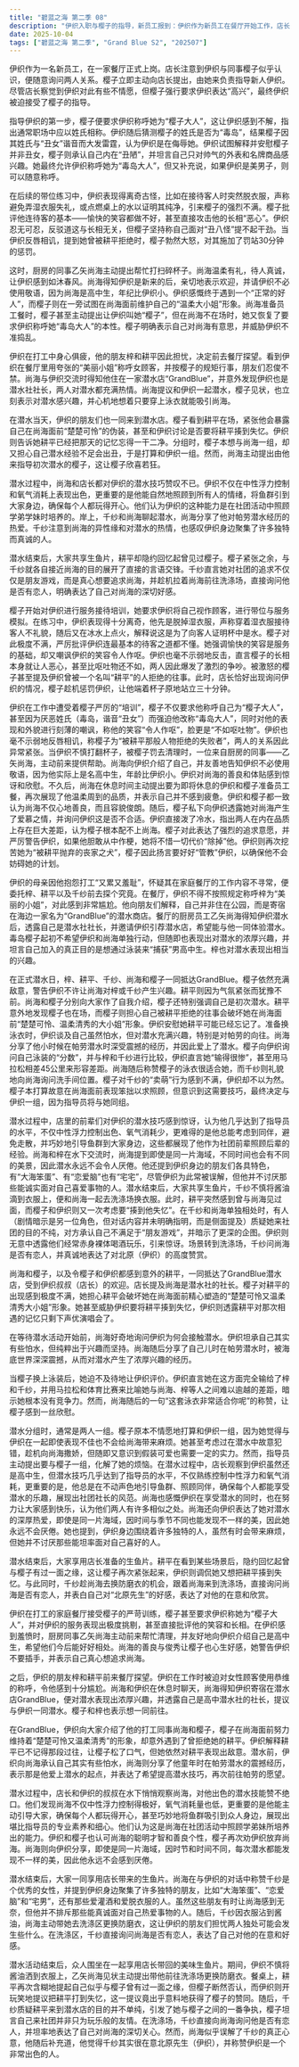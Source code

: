 ```yaml
---
title: "碧蓝之海 第二季 08"
description: "伊织入职与樱子的指导，新员工报到：伊织作为新员工在餐厅开始工作，店长询问他和同事樱子是否认识。伊织入职与樱子的指导，樱子主动指导：樱子主动向店长提出由她来负责指导新人伊织。伊织入职与樱子的指导，伊织的勉强接受：店长发现伊织似乎不情愿，但樱子强行要求伊织表示'高兴'，伊织最终被迫接受了樱子的指导。伊织入职与樱子的指导，称谓争议：樱子要求伊织称呼她为'樱子大人'，伊织对此感到不解，指出通常应以姓氏称呼。伊织入职与樱子的指导，姓氏的敏感性：伊织猜测樱子的姓氏为'毒岛'，樱子因姓氏与'丑女'谐音而大怒，认为伊织是在侮辱她。伊织入职与樱子的指导，对美的执着：伊织试图解释并安慰樱子并非丑女，樱子承认自己内在'丑陋'。随后，樱子表示只对美型和名牌感兴趣，并允许伊织称呼她为'毒岛大人'，但如果伊织是美型男则可随意称呼。荒诞的职场研习，接待模拟开始：樱子开始对伊织进行接待客人的培训，要求伊织将她视作顾客进行模拟练习。荒诞的职场研习，奇葩的接待方式：伊织在模拟中脱掉湿衣服，称这样接待客人失礼；随后又用火点燃冰水，称是为证明那是水。樱子批评伊织连基本待客之道都不懂。荒诞的职场研习，笑容与外貌的争执：樱子指出待客基础是愉快的笑容，但嘲讽伊织的笑容恶心。伊织反击称樱子的脸本身就恶心，比呕吐物还不如。两人因此激烈争吵。荒诞的职场研习，耕平往事被提及：樱子被激怒后，提及伊织曾被一个叫'耕平'的人拒绝的往事。荒诞的职场研习，被罚站立：店长出现询问伊织的情况，樱子惩罚伊织端着杯子站立30分钟。乙矢尚海的登场，善良的同事：厨房同事乙矢尚海主动出现，帮忙清理伊织打翻的杯子，并表示自己是高中生，让伊织不必使用敬语。乙矢尚海的登场，尚海的温和：尚海在休息时间主动提出为伊织和樱子准备员工餐，展现了温柔体贴的一面，让伊织和樱子都觉得他是个好孩子且长相美型。乙矢尚海的登场，樱子的感情意图：樱子向伊织坦承对尚海有好感，并警告伊织不许阻碍她追求尚海，否则会'杀了'他。伊织则再次嘲讽樱子是'被耕平拒绝的丧家之犬'。朋友来访与潜水计划，母亲的担忧：伊织的母亲担心他在餐厅的打工内容不寻常，因为伊织抱怨打工又累又羞耻，于是让梓和耕平（以及千纱）前去查看。朋友来访与潜水计划，伊织的潜水生活：梓和耕平来到餐厅，伊织以'美丽的小姐'称呼梓，并解释这是规定。聊天中，伊织透露自己寄住在靠海的潜水商店Grand Blue，而不是公园。尚海得知伊织潜水后，表示自己也是潜水社社长，并邀请伊织介绍潜水店，希望能一起潜水。朋友来访与潜水计划，樱子的加入：樱子起初不希望伊织和尚海一起潜水，但随后也表示对潜水感兴趣，并透露她加入的目的是想通过穿泳装'手到擒来'男高中生。朋友来访与潜水计划，梓的兴趣：梓也表达了对潜水的兴趣。Grand Blue潜水体验，潜水店集合：尚海和樱子（以及梓和耕平）来到Grand Blue潜水店，伊织的叔叔（店长）迎接，并提到尚海是潜水社社长。樱子和伊织对耕平的出现感到意外。Grand Blue潜水体验，樱子与耕平的旧怨：樱子担心耕平会破坏她在尚海面前的'楚楚可怜又温柔清秀大小姐'形象，威胁伊织要把耕平揍到失忆。伊织则透露耕平对过去的记忆只剩下声优演唱会了。Grand Blue潜水体验，尚海分享潜水经历：尚海询问伊织为何接触潜水，伊织坦承怕水但因兴趣而为。尚海则分享了自己小时候在帕劳潜水后被震撼的经历，从而迷上潜水。Grand Blue潜水体验，泳装比较：樱子换上泳装后，让伊织评价。伊织直言她输给了梓和千纱，并用马拉松和比赛来比喻她与尚海等人的差距。Grand Blue潜水体验，尚海的体贴：尚海称赞樱子的泳衣很适合她。水下世界的观察与交流，尚海的潜水才能：店长和伊织的叔叔在水下观察尚海，称赞他的潜水技巧已达指导员水平，不仅中性浮力好、氧气消耗少，更重要的是他能为了让大家乐在其中而行动，照顾周到，引鱼群靠近。他们认为这是尚海在社团活动中照顾学弟妹培养出的能力。水下世界的观察与交流，樱子的认同：樱子和伊织也认同尚海头脑灵光、个性好，樱子再次劝伊织放弃尚海。水下世界的观察与交流，潜水乐趣：尚海在潜水中向伊织表示，即使是同一片海域，根据时期和时间不同，也有不一样的美好之处，因此无论潜水多少次都不会觉得腻。水下世界的观察与交流，伊织的独特圈子：尚海称赞千纱是位很棒的女性，并指出伊织身边围绕着许多独特的人，虽然这些人常让他挨白眼，但尚海并不讨厌那些能诚实面对自己喜欢事物的人。餐后风波与情感暗涌，生鱼片大餐：潜水结束后，众人享用店长带回的生鱼片。伊织不小心将酱油滴到衣服上，尚海主动带他去洗涤场换防磨衣。餐后风波与情感暗涌，耕平的记忆：耕平在餐桌上再次提及是否见过樱子，樱子否认，伊织则再次提议把耕平揍到失忆。餐后风波与情感暗涌，千纱的直接询问：千纱质疑耕平来此目的不单纯，并与樱子争执。随后，千纱在洗涤场直接向尚海询问是否有恋人，并坦言自己很在意他。餐后风波与情感暗涌，尚海对伊织的积极评价：千纱补充说，她其实在意的是北原先生（伊织），觉得伊织是一个很棒的人。"
date: 2025-10-04
tags: ["碧蓝之海 第二季", "Grand Blue S2", "202507"]
---
```


伊织作为一名新员工，在一家餐厅正式上岗。店长注意到伊织与同事樱子似乎认识，便随意询问两人关系。樱子立即主动向店长提出，由她来负责指导新人伊织。尽管店长察觉到伊织对此有些不情愿，但樱子强行要求伊织表达“高兴”，最终伊织被迫接受了樱子的指导。

指导伊织的第一步，樱子便要求伊织称呼她为“樱子大人”，这让伊织感到不解，指出通常职场中应以姓氏相称。伊织随后猜测樱子的姓氏是否为“毒岛”，结果樱子因其姓氏与“丑女”谐音而大发雷霆，认为伊织是在侮辱她。伊织试图解释并安慰樱子并非丑女，樱子则承认自己内在“丑陋”，并坦言自己只对帅气的外表和名牌商品感兴趣。她最终允许伊织称呼她为“毒岛大人”，但又补充说，如果伊织是美男子，则可以随意称呼。

在后续的带位练习中，伊织表现得离奇古怪，比如在接待客人时突然脱衣服，声称避免弄湿衣服失礼，或点燃桌上的水以证明其纯净，引来樱子的强烈不满。樱子批评他连待客的基本——愉快的笑容都做不好，甚至直接攻击他的长相“恶心”。伊织忍无可忍，反驳道这与长相无关，但樱子坚持称自己面对“丑八怪”提不起干劲。当伊织反唇相讥，提到她曾被耕平拒绝时，樱子勃然大怒，对其施加了罚站30分钟的惩罚。

这时，厨房的同事乙矢尚海主动提出帮忙打扫碎杯子。尚海温柔有礼，待人真诚，让伊织感到如沐春风。尚海得知伊织是新来的后，亲切地表示欢迎，并请伊织不必使用敬语，因为尚海是高中生，年纪比伊织小。伊织感慨终于遇到一个“正常的好人”，而樱子则在一旁试图在尚海面前维护自己的“温柔大小姐”形象。尚海准备员工餐时，樱子甚至主动提出让伊织叫她“樱子”，但在尚海不在场时，她又恢复了要求伊织称呼她“毒岛大人”的本性。樱子明确表示自己对尚海有意思，并威胁伊织不准捣乱。

伊织在打工中身心俱疲，他的朋友梓和耕平因此担忧，决定前去餐厅探望。看到伊织在餐厅里用夸张的“美丽小姐”称呼女顾客，并按樱子的规矩行事，朋友们忍俊不禁。尚海与伊织交流时得知他住在一家潜水店“GrandBlue”，并意外发现伊织也是潜水社社长，两人对潜水都充满热情。尚海提议和伊织一起潜水，樱子见状，也立刻表示对潜水感兴趣，并心机地想着只要穿上泳衣就能吸引尚海。

在潜水当天，伊织的朋友们也一同来到潜水店。樱子看到耕平在场，紧张他会暴露自己在尚海面前“楚楚可怜”的伪装，甚至和伊织讨论是否要将耕平揍到失忆。伊织则告诉她耕平已经把那天的记忆忘得一干二净。分组时，樱子本想与尚海一组，却又担心自己潜水经验不足会出丑，于是打算和伊织一组。然而，尚海主动提出由他来指导初次潜水的樱子，这让樱子欣喜若狂。

潜水过程中，尚海和店长都对伊织的潜水技巧赞叹不已。伊织不仅在中性浮力控制和氧气消耗上表现出色，更重要的是他能自然地照顾到所有人的情绪，将鱼群引到大家身边，确保每个人都玩得开心。他们认为伊织的这种能力是在社团活动中照顾学弟学妹时培养的。岸上，千纱和尚海聊起潜水，尚海分享了他对帕劳潜水经历的热爱。千纱注意到尚海的异性缘和对潜水的热情，也感叹伊织身边聚集了许多独特而真诚的人。

潜水结束后，大家共享生鱼片，耕平却隐约回忆起曾见过樱子。樱子紧张之余，与千纱就各自接近尚海的目的展开了直接的言语交锋。千纱直言她对社团的追求不仅仅是朋友游戏，而是真心想要追求尚海，并趁机拉着尚海前往洗涤场，直接询问他是否有恋人，明确表达了自己对尚海的深切好感。

樱子开始对伊织进行服务接待培训，她要求伊织将自己视作顾客，进行带位与服务模拟。在练习中，伊织表现得十分离奇，他先是脱掉湿衣服，声称穿着湿衣服接待客人不礼貌，随后又在冰水上点火，解释说这是为了向客人证明杯中是水。樱子对此极度不满，严厉批评伊织连最基本的待客之道都不懂。她强调愉快的笑容是服务的基础，却又嘲讽伊织的笑容令人作呕。伊织也毫不示弱地反击，直言樱子的长相本身就让人恶心，甚至比呕吐物还不如，两人因此爆发了激烈的争吵。被激怒的樱子甚至提及伊织曾被一个名叫“耕平”的人拒绝的往事。此时，店长恰好出现询问伊织的情况，樱子趁机惩罚伊织，让他端着杯子原地站立三十分钟。

伊织在工作中遭受着樱子严厉的“培训”，樱子不仅要求他称呼自己为“樱子大人”，甚至因为厌恶姓氏（毒岛，谐音“丑女”）而强迫他改称“毒岛大人”，同时对他的表现和外貌进行刻薄的嘲讽，称他的笑容“令人作呕”，脸更是“不如呕吐物”。伊织也毫不示弱地反唇相讥，称樱子为“被耕平那般人物拒绝的失败者”，两人的关系因此异常紧张。当伊织不慎打翻杯子，被樱子罚去清理时，一位来自厨房的同事——乙矢尚海，主动前来提供帮助。尚海向伊织介绍了自己，并友善地告知伊织不必使用敬语，因为他实际上是名高中生，年龄比伊织小。伊织对尚海的善良和体贴感到惊讶和欣慰。不久后，尚海在休息时间主动提出要为即将休息的伊织和樱子准备员工餐，再次展现了他温柔周到的品质，并表示自己并不感到疲惫。伊织和樱子都一致认为尚海不仅心地善良，而且容貌俊朗。随后，樱子私下向伊织透露她对尚海产生了爱慕之情，并询问伊织这是否不合适。伊织直接泼了冷水，指出两人在内在品质上存在巨大差距，认为樱子根本配不上尚海。樱子对此表达了强烈的追求意愿，并严厉警告伊织，如果他胆敢从中作梗，她将不惜一切代价“除掉”他。伊织则再次挖苦她为“被耕平抛弃的丧家之犬”，樱子因此扬言要好好“管教”伊织，以确保他不会妨碍她的计划。

伊织的母亲因他抱怨打工“又累又羞耻”，怀疑其在家庭餐厅的工作内容不寻常，便委托梓、耕平以及千纱前去探个究竟。在餐厅，伊织不得不按照规定称呼梓为“美丽的小姐”，对此感到非常尴尬。他向朋友们解释，自己并非住在公园，而是寄宿在海边一家名为“GrandBlue”的潜水商店。餐厅的厨房员工乙矢尚海得知伊织潜水后，透露自己是潜水社社长，并邀请伊织引荐潜水店，希望能与他一同体验潜水。毒岛樱子起初不希望伊织和尚海单独行动，但随即也表现出对潜水的浓厚兴趣，并坦言自己加入的真正目的是想通过泳装来“捕获”男高中生。梓也对潜水表现出相当的兴趣。

在正式潜水日，梓、耕平、千纱、尚海和樱子一同抵达GrandBlue。樱子依然充满敌意，警告伊织不许让尚海对梓或千纱产生兴趣。耕平则因为气氛紧张而犹豫不前。尚海和樱子分别向大家作了自我介绍，樱子还特别强调自己是初次潜水。耕平意外地发现樱子也在场，而樱子则担心自己被耕平拒绝的往事会破坏她在尚海面前“楚楚可怜、温柔清秀的大小姐”形象。伊织安慰她耕平可能已经忘记了。准备换泳衣时，伊织谈及自己虽然怕水，但对潜水充满兴趣，特别是对帕劳的向往。尚海分享了他小时候在帕劳潜水时深受震撼的经历，并因此爱上了潜水。樱子向伊织询问自己泳装的“分数”，并与梓和千纱进行比较，伊织直言她“输得很惨”，甚至用马拉松相差45公里来形容差距。尚海随后称赞樱子的泳衣很适合她，而千纱则礼貌地向尚海询问洗手间位置。樱子对千纱的“卖萌”行为感到不满，伊织却不以为然。樱子本打算故意在尚海面前表现笨拙以求照顾，但意识到这需要技巧，最终决定与伊织一组，因为指导员将与她同组。

潜水过程中，店里的前辈们对伊织的潜水技巧感到惊讶，认为他几乎达到了指导员的水平，不仅中性浮力控制出色、氧气消耗少，更难得的是他总能考虑到同伴，避免走散，并巧妙地引导鱼群到大家身边，这些都展现了他作为社团前辈照顾后辈的经验。尚海和梓在水下交流时，尚海提到即使是同一片海域，不同时间也会有不同的美景，因此潜水永远不会令人厌倦。他还提到伊织身边的朋友们各具特色，有“大海笨蛋”、有“恋爱脑”也有“宅宅”，尽管伊织为此常被误解，但他并不讨厌那些能诚实面对自己喜爱事物的人。潜水结束后，大家共享生鱼片，千纱不慎将酱油滴到衣服上，便和尚海一起去洗涤场换衣服。此时，耕平突然感到曾与尚海见过面，而樱子和伊织则又一次考虑要“揍到他失忆”。在千纱和尚海单独相处时，有人（剧情暗示是另一位角色，但对话内容并未明确指明，而是侧面提及）质疑她来社团的目的不纯，对方承认自己不满足于“朋友游戏”，并暗示了更深的企图。伊织则无意中透露他们经常赤身裸体喝酒玩乐，引来惊讶。场景转到洗涤场，千纱问尚海是否有恋人，并真诚地表达了对北原（伊织）的高度赞赏。

尚海和樱子，以及令樱子和伊织都感到意外的耕平，一同抵达了GrandBlue潜水店，受到伊织叔叔（店长）的欢迎。店长提及尚海是潜水社的社长。樱子对耕平的出现感到极度不满，她担心耕平会破坏她在尚海面前精心塑造的“楚楚可怜又温柔清秀大小姐”形象。她甚至威胁伊织要将耕平揍到失忆，伊织则透露耕平对那次相遇的记忆只剩下声优演唱会了。

在等待潜水活动开始前，尚海好奇地询问伊织为何会接触潜水。伊织坦承自己其实有些怕水，但纯粹出于兴趣而坚持。尚海随后分享了自己儿时在帕劳潜水时，被海底世界深深震撼，从而对潜水产生了浓厚兴趣的经历。

当樱子换上泳装后，她迫不及待地让伊织评价。伊织直言她在这方面完全输给了梓和千纱，并用马拉松和体育比赛来比喻她与尚海、梓等人之间难以逾越的差距，暗示她根本没有竞争力。然而，尚海随后的一句“这套泳衣非常适合你呢”的称赞，让樱子感到一丝欣慰。

潜水分组时，通常是两人一组。樱子原本不情愿地打算和伊织一组，因为她觉得与伊织在一起即使表现不佳也不会给尚海带来麻烦。她甚至考虑过在潜水中故意犯错，趁机向尚海撒娇，但随即又意识到假装可爱也需要一定的实力。然而，指导员主动提出要与樱子一组，化解了她的烦恼。在潜水过程中，店长观察到伊织虽然还是高中生，但潜水技巧几乎达到了指导员的水平，不仅熟练控制中性浮力和氧气消耗，更重要的是，他总是在不动声色地引导鱼群、照顾同伴，确保每个人都能享受潜水的乐趣，展现出社团社长的风范。尚海也感慨伊织在享受潜水的同时，也在努力让大家感到快乐，认为他们两人有许多相似之处。尚海还向伊织表达了她对潜水的深厚热爱，即使是同一片海域，因时间与季节不同也能发现不一样的美，因此她永远不会厌倦。她也提到，伊织身边围绕着许多独特的人，虽然有时会带来麻烦，但她并不讨厌那些能坦率面对自己喜好的人。

潜水结束后，大家享用店长准备的生鱼片。耕平在看到某些场景后，隐约回忆起曾与樱子有过一面之缘，这让樱子再次紧张起来，伊织则调侃她又想把耕平揍到失忆。与此同时，千纱趁尚海去换防磨衣的机会，跟着尚海来到洗涤场，直接询问尚海是否有恋人，并表白自己对“北原先生”的好感，表达了对他的在意和欣赏。

伊织在打工的家庭餐厅接受樱子的严苛训练，樱子甚至要求伊织称她为“樱子大人”，并对伊织的服务表现出极度挑剔，甚至直接批评他的笑容和长相。在伊织感到羞愤时，厨房同事乙矢尚海主动前来帮忙清理，并友好地向伊织介绍自己是高中生，希望他们今后能好好相处。尚海的善良与俊秀让樱子也心生好感，她警告伊织不要插手，并表示自己真心想追求尚海。

之后，伊织的朋友梓和耕平前来餐厅探望。伊织在工作时被迫对女性顾客使用恭维的称呼，令他感到十分尴尬。尚海和伊织在休息时聊天，尚海得知伊织寄宿在潜水店GrandBlue，便对潜水表现出浓厚兴趣，并透露自己是高中潜水社的社长，提议与伊织一同潜水。樱子和梓也表示想一同前往。

在GrandBlue，伊织向大家介绍了他的打工同事尚海和樱子，樱子在尚海面前努力维持着“楚楚可怜又温柔清秀”的形象，却意外遇到了曾拒绝她的耕平。伊织解释耕平已不记得那段过往，让樱子松了口气，但她依然对耕平表现出敌意。潜水前，伊织向尚海承认自己其实有些怕水，尚海则分享了他童年时在帕劳潜水的震撼经历，表示那是他爱上潜水的起点，并表达了希望提高潜水技巧，再次前往帕劳的愿望。

潜水过程中，店长和伊织的叔叔在水下悄悄观察尚海，对他出色的潜水技能赞不绝口。他们发现尚海不仅中性浮力控制得极好，氧气消耗量也低，更重要的是他能主动引导大家，确保每个人都玩得开心，甚至巧妙地将鱼群吸引到众人身边，展现出堪比指导员的专业素养和细心。他们认为这是尚海在社团活动中照顾学弟妹所培养出的能力。伊织和樱子也认可尚海的聪明才智和善良个性，樱子再次劝伊织放弃尚海。尚海则向伊织分享，即使是同一片海域，因时节和时间不同，每次潜水都能发现不一样的美，因此他永远不会感到厌倦。

潜水结束后，大家一同享用店长带来的生鱼片。尚海在与伊织的对话中称赞千纱是个优秀的女性，并提到伊织身边聚集了许多独特的朋友，比如“大海笨蛋”、“恋爱脑”和“宅男”，还有那些爱灌酒和爱脱衣服的人。虽然这些朋友有时让尚海感到无奈，但他并不排斥那些能真诚面对自己热爱事物的人。随后，千纱因衣服沾到酱油，尚海主动带她去洗涤区更换防磨衣，这让伊织的朋友们担忧两人独处可能会发生些什么。在洗涤区，千纱直接询问尚海是否有恋人，表达了自己对他的在意和好感。

潜水活动结束后，众人围坐在一起享用店长带回的美味生鱼片。期间，伊织不慎将酱油洒到衣服上，乙矢尚海见状主动提出带他前往洗涤场更换防磨衣。餐桌上，耕平再次含糊地提起自己似乎与樱子曾有过一面之缘，但樱子断然否认，而伊织则开玩笑地提议把耕平打到失忆，这一提议竟出乎意料地获得了樱子的赞同。随后，千纱质疑耕平来到潜水店的目的并不单纯，引发了她与樱子之间的一番争执，樱子坦言自己来社团并非只为玩乐般的友情。在洗涤场，千纱直接向尚海询问他是否有恋人，并坦率地表达了自己对尚海的深切关心。然而，尚海似乎误解了千纱的真正心意，他随后补充道，他觉得千纱其实很在意北原先生（伊织），并称赞伊织是一个非常出色的人。